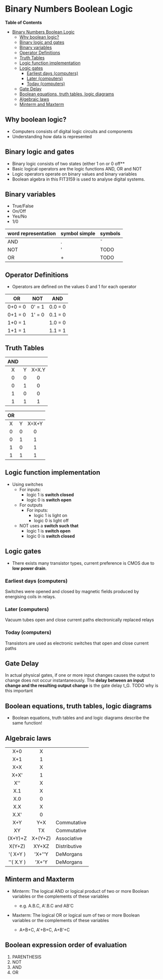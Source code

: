 # Binary Numbers Boolean Logic
    
<!-- markdown-toc start - Don't edit this section. Run M-x markdown-toc-refresh-toc -->
**Table of Contents**

- [Binary Numbers Boolean Logic](#binary-numbers-boolean-logic)
    - [Why boolean logic?](#why-boolean-logic)
    - [Binary logic and gates](#binary-logic-and-gates)
    - [Binary variables](#binary-variables)
    - [Operator Definitions](#operator-definitions)
    - [Truth Tables](#truth-tables)
    - [Logic function implementation](#logic-function-implementation)
    - [Logic gates](#logic-gates)
        - [Earliest days (computers)](#earliest-days-computers)
        - [Later (computers)](#later-computers)
        - [Today (computers)](#today-computers)
    - [Gate Delay](#gate-delay)
    - [Boolean equations, truth tables, logic diagrams](#boolean-equations-truth-tables-logic-diagrams)
    - [Algebraic laws](#algebraic-laws)
    - [Minterm and Maxterm](#minterm-and-maxterm)

<!-- markdown-toc end -->

## Why boolean logic?
* Computers consists of digital logic circuits and components
* Understanding how data is represented

## Binary logic and gates
* Binary logic consists of two states (either 1 on or 0 off**
* Basic logical operators are the logic functions AND, OR and NOT 
* Logic operators operate on binary values and binary variables
* Boolean algebra in this FIT3159 is used to analyse digital systems.

## Binary variables
* True/False
* On/Off
* Yes/No
* 1/0

| word representation | symbol simple | symbols |
|---------------------|---------------|---------|
| AND                 | .             | ˜       |
| NOT                 | '             | TODO    |
| OR                  | +             | TODO    |

## Operator Definitions
* Operators are defined on the values 0 and 1 for each operator

| OR      | NOT    | AND     |
|---------|--------|:-------:|
| 0+0 = 0 | 0' = 1 | 0.0 = 0 |
| 0+1 = 0 | 1' = 0 | 0.1 = 0 |
| 1+0 = 1 |        | 1.0 = 0 |
| 1+1 = 1 |        | 1.1 = 1 |

## Truth Tables

| AND |   |       |
|:---:|:-:|:-----:|
| X   | Y | X=X.Y |
| 0   | 0 | 0     |
| 0   | 1 | 0     |
| 1   | 0 | 0     |
| 1   | 1 | 1     |


| OR |   |       |
|:--:|:-:|:-----:|
| X  | Y | X=X+Y |
| 0  | 0 | 0     |
| 0  | 1 | 1     |
| 1  | 0 | 1     |
| 1  | 1 | 1     |


## Logic function implementation
* Using switches 
  * For inputs:
    * logic 1 is **switch closed**
    * logic 0 is **switch open**
  * For outputs
    * For inputs:
      * logic 1 is light on
      * logic 0 is light off
  * NOT uses a **switch such that**
    * logic 1 is **switch open**
    * logic 0 is **switch closed**

## Logic gates

* There exists many transistor types, current preference is CMOS due to **low power drain**.

### Earliest days (computers)
Switches were opened and closed by magnetic fields produced by energising coils in relays.

### Later (computers)
Vacuum tubes open and close current paths electronically replaced relays

### Today (computers)
Transistors are used as electronic switches that open and close current paths

## Gate Delay
In actual physical gates, if one or more input changes causes the output to change does not occur instantaneously.
The **delay between an input change and the resulting output change** is the gate delay t_G.
TODO why is this important

## Boolean equations, truth tables, logic diagrams
* Boolean equations, truth tables and and logic diagrams describe the same function!

## Algebraic laws

|           |         |              |
|:---------:|:-------:|--------------|
| X+0       | X       |              |
| X+1       | 1       |              |
| X+X       | X       |              |
| X+X'      | 1       |              |
| X''       | X       |              |
| X.1       | X       |              |
| X.0       | 0       |              |
| X.X       | X       |              |
| X.X'      | 0       |              |
| X+Y       | Y+X     | Commutative  |
| XY        | TX      | Commutative  |
| (X+Y)+Z   | X+(Y+Z) | Associative  |
| X(Y+Z)    | XY+XZ   | Distributive |
| '( X+Y )  | 'X+''Y  | DeMorgans    |
| ''( X.Y ) | 'X+'Y   | DeMorgans    |

## Minterm and Maxterm

* Minterm: The logical AND or logical product of two or more Boolean variables or the complements of these variables
  * e.g. A.B.C, A'.B.C and AB'C
  
* Maxterm: The logical OR or logical sum of two or more Boolean variables or the complements of these variables
  * A+B+C, A'+B+C, A+B'+C 

## Boolean expression order of evaluation

1. PARENTHESIS
2. NOT
3. AND
4. OR
